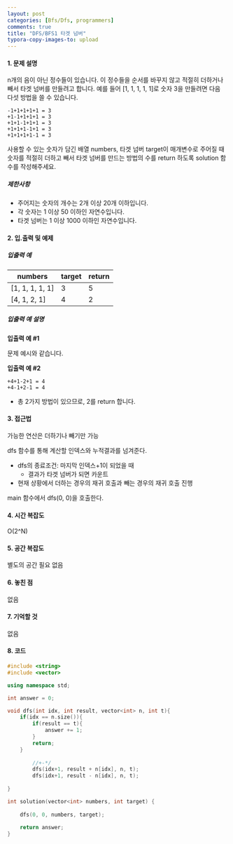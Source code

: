 ```yaml
---
layout: post
categories: [Bfs/Dfs, programmers]
comments: true
title: "DFS/BFS1 타겟 넘버"
typora-copy-images-to: upload
---
```


#### 1. 문제 설명

n개의 음이 아닌 정수들이 있습니다. 이 정수들을 순서를 바꾸지 않고 적절히 더하거나 빼서 타겟 넘버를 만들려고 합니다. 예를 들어 [1, 1, 1, 1, 1]로 숫자 3을 만들려면 다음 다섯 방법을 쓸 수 있습니다.

```
-1+1+1+1+1 = 3
+1-1+1+1+1 = 3
+1+1-1+1+1 = 3
+1+1+1-1+1 = 3
+1+1+1+1-1 = 3
```

사용할 수 있는 숫자가 담긴 배열 numbers, 타겟 넘버 target이 매개변수로 주어질 때 숫자를 적절히 더하고 빼서 타겟 넘버를 만드는 방법의 수를 return 하도록 solution 함수를 작성해주세요.

##### 제한사항

- 주어지는 숫자의 개수는 2개 이상 20개 이하입니다.
- 각 숫자는 1 이상 50 이하인 자연수입니다.
- 타겟 넘버는 1 이상 1000 이하인 자연수입니다.

#### 2. 입.출력 및 예제

##### 입출력 예

| numbers         | target | return |
| --------------- | ------ | ------ |
| [1, 1, 1, 1, 1] | 3      | 5      |
| [4, 1, 2, 1]    | 4      | 2      |

##### 입출력 예 설명

**입출력 예 #1**

문제 예시와 같습니다.

**입출력 예 #2**

```
+4+1-2+1 = 4
+4-1+2-1 = 4
```

- 총 2가지 방법이 있으므로, 2를 return 합니다.

#### 3. 접근법

 가능한 연산은 더하기나 빼기만 가능

dfs 함수를 통해 계산할 인덱스와 누적결과를 넘겨준다.

- dfs의 종료조건: 마지막 인덱스+1이 되었을 때
  - 결과가 타겟 넘버가 되면 카운트
- 현재 상황에서 더하는 경우의 재귀 호출과 빼는 경우의 재귀 호출 진행

main 함수에서 dfs(0, 0)을 호출한다. 

#### 4. 시간 복잡도 

O(2^N) 

#### 5. 공간 복잡도

별도의 공간 필요 없음

#### 6. 놓친 점

없음

#### 7. 기억할 것

없음

#### 8. 코드

```c++
#include <string>
#include <vector>

using namespace std;

int answer = 0;

void dfs(int idx, int result, vector<int> n, int t){
    if(idx == n.size()){
        if(result == t){
            answer += 1;
        }
        return;
    }
        
        //+-*/
        dfs(idx+1, result + n[idx], n, t);
        dfs(idx+1, result - n[idx], n, t);
    
}

int solution(vector<int> numbers, int target) {
    
    dfs(0, 0, numbers, target);
    
    return answer;
}
```
